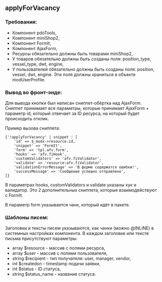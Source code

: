 ## applyForVacancy

### Требования:

- Компонент pdoTools,
- Компонент miniShop2,
- Компонент FormIt,
- Компонент AjaxForm,
- Ресурсы обязательно должны быть товарами miniShop2,
- У товаров обязательно должны быть созданы поля: position_type, vessel_type, dwt, engine,
- У пользователей обязательно должны быть созданы поля: position, vessel, dwt, engine. Эти поля должны храниться в объекте modUserProfile.


### Вывод во фронт-энде:

Для вывода кнопки был написан сниппет-обёртка над AjaxForm. Сниппет принимает все параметры, которые принимает AjaxForm + параметр id, который отвечает за ID ресурса, на который будет происходить отклик.

Пример вызова сниппета:
```
{'!applyForVacancy' | snippet : [
    'id' => $_modx->resource.id,
    'snippet' => 'FormIt',
    'form' => 'tpl.afv.form',
    'hooks' => 'afv.fiHook',
    'customValidators' => 'afv.fiValidator',
    'validate' => 'resource:afv.fiValidator',
    'validationErrorMessage' => 'В форме содержатся ошибки!',
    'successMessage' => 'Сообщение успешно отправлено',
]}
```
В параметрах hooks, customValidators и validate указаны хук и валидатор. Это 2 дополнительных сниппета, которые взаимодействуют с FormIt.

В параметр form указывается чанк, который идёт в пакете.


### Шаблоны писем:

Заголовки и тексты писем указываются, как чанки (можно @INLINE) в системных настройках компонента.
В каждом заголовке или тексте письма присутствуют параметры:

- array $resource - массив с полями ресурса,
- array $user - массив с полями пользователя,
- string $recipient - тип получателя: user, manager, vendor,
- int $createdon - timestamp подачи заявки,
- int $status - ID статуса,
- string $status_name - название статуса.